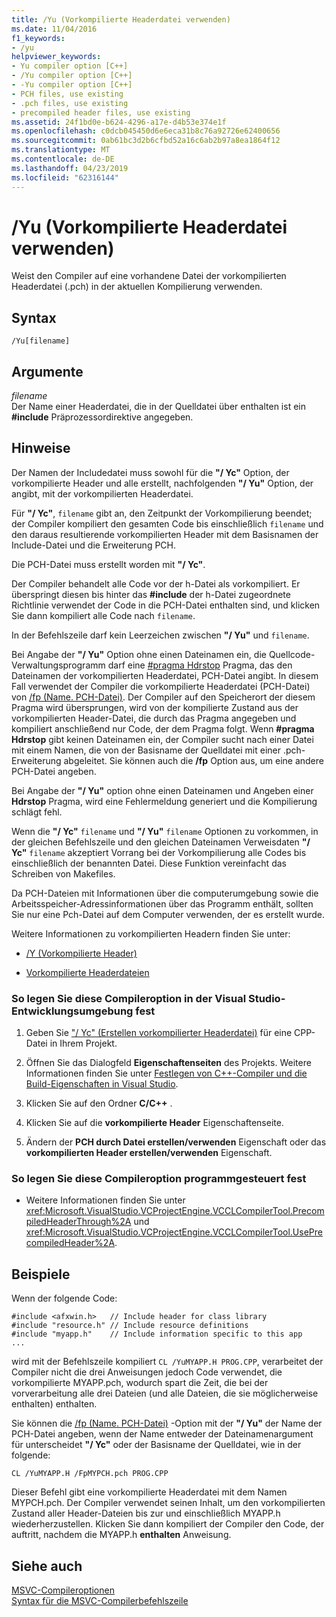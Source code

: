 ```yaml
---
title: /Yu (Vorkompilierte Headerdatei verwenden)
ms.date: 11/04/2016
f1_keywords:
- /yu
helpviewer_keywords:
- Yu compiler option [C++]
- /Yu compiler option [C++]
- -Yu compiler option [C++]
- PCH files, use existing
- .pch files, use existing
- precompiled header files, use existing
ms.assetid: 24f1bd0e-b624-4296-a17e-d4b53e374e1f
ms.openlocfilehash: c0dcb045450d6e6eca31b8c76a92726e62400656
ms.sourcegitcommit: 0ab61bc3d2b6cfbd52a16c6ab2b97a8ea1864f12
ms.translationtype: MT
ms.contentlocale: de-DE
ms.lasthandoff: 04/23/2019
ms.locfileid: "62316144"
---
```

# <a name="yu-use-precompiled-header-file"></a>/Yu (Vorkompilierte Headerdatei verwenden)

Weist den Compiler auf eine vorhandene Datei der vorkompilierten Headerdatei (.pch) in der aktuellen Kompilierung verwenden.

## <a name="syntax"></a>Syntax

```
/Yu[filename]
```

## <a name="arguments"></a>Argumente

*filename*<br/>
Der Name einer Headerdatei, die in der Quelldatei über enthalten ist ein **#include** Präprozessordirektive angegeben.

## <a name="remarks"></a>Hinweise

Der Namen der Includedatei muss sowohl für die **"/ Yc"** Option, der vorkompilierte Header und alle erstellt, nachfolgenden **"/ Yu"** Option, der angibt, mit der vorkompilierten Headerdatei.

Für **"/ Yc"**, `filename` gibt an, den Zeitpunkt der Vorkompilierung beendet; der Compiler kompiliert den gesamten Code bis einschließlich `filename` und den daraus resultierende vorkompilierten Header mit dem Basisnamen der Include-Datei und die Erweiterung PCH.

Die PCH-Datei muss erstellt worden mit **"/ Yc"**.

Der Compiler behandelt alle Code vor der h-Datei als vorkompiliert. Er überspringt diesen bis hinter das **#include** der h-Datei zugeordnete Richtlinie verwendet der Code in die PCH-Datei enthalten sind, und klicken Sie dann kompiliert alle Code nach `filename`.

In der Befehlszeile darf kein Leerzeichen zwischen **"/ Yu"** und `filename`.

Bei Angabe der **"/ Yu"** Option ohne einen Dateinamen ein, die Quellcode-Verwaltungsprogramm darf eine [#pragma Hdrstop](../../preprocessor/hdrstop.md) Pragma, das den Dateinamen der vorkompilierten Headerdatei, PCH-Datei angibt. In diesem Fall verwendet der Compiler die vorkompilierte Headerdatei (PCH-Datei) von  [ /fp (Name. PCH-Datei)](fp-name-dot-pch-file.md). Der Compiler auf den Speicherort der diesem Pragma wird übersprungen, wird von der kompilierte Zustand aus der vorkompilierten Header-Datei, die durch das Pragma angegeben und kompiliert anschließend nur Code, der dem Pragma folgt. Wenn **#pragma Hdrstop** gibt keinen Dateinamen ein, der Compiler sucht nach einer Datei mit einem Namen, die von der Basisname der Quelldatei mit einer .pch-Erweiterung abgeleitet. Sie können auch die **/fp** Option aus, um eine andere PCH-Datei angeben.

Bei Angabe der **"/ Yu"** option ohne einen Dateinamen und Angeben einer **Hdrstop** Pragma, wird eine Fehlermeldung generiert und die Kompilierung schlägt fehl.

Wenn die **"/ Yc"** `filename` und **"/ Yu"** `filename` Optionen zu vorkommen, in der gleichen Befehlszeile und den gleichen Dateinamen Verweisdaten **"/ Yc"** `filename` akzeptiert Vorrang bei der Vorkompilierung alle Codes bis einschließlich der benannten Datei. Diese Funktion vereinfacht das Schreiben von Makefiles.

Da PCH-Dateien mit Informationen über die computerumgebung sowie die Arbeitsspeicher-Adressinformationen über das Programm enthält, sollten Sie nur eine Pch-Datei auf dem Computer verwenden, der es erstellt wurde.

Weitere Informationen zu vorkompilierten Headern finden Sie unter:

- [/Y (Vorkompilierte Header)](y-precompiled-headers.md)

- [Vorkompilierte Headerdateien](../creating-precompiled-header-files.md)

### <a name="to-set-this-compiler-option-in-the-visual-studio-development-environment"></a>So legen Sie diese Compileroption in der Visual Studio-Entwicklungsumgebung fest

1. Geben Sie ["/ Yc" (Erstellen vorkompilierter Headerdatei)](yc-create-precompiled-header-file.md) für eine CPP-Datei in Ihrem Projekt.

1. Öffnen Sie das Dialogfeld **Eigenschaftenseiten** des Projekts. Weitere Informationen finden Sie unter [Festlegen von C++-Compiler und die Build-Eigenschaften in Visual Studio](../working-with-project-properties.md).

1. Klicken Sie auf den Ordner **C/C++** .

1. Klicken Sie auf die **vorkompilierte Header** Eigenschaftenseite.

1. Ändern der **PCH durch Datei erstellen/verwenden** Eigenschaft oder das **vorkompilierten Header erstellen/verwenden** Eigenschaft.

### <a name="to-set-this-compiler-option-programmatically"></a>So legen Sie diese Compileroption programmgesteuert fest

- Weitere Informationen finden Sie unter <xref:Microsoft.VisualStudio.VCProjectEngine.VCCLCompilerTool.PrecompiledHeaderThrough%2A> und <xref:Microsoft.VisualStudio.VCProjectEngine.VCCLCompilerTool.UsePrecompiledHeader%2A>.

## <a name="examples"></a>Beispiele

Wenn der folgende Code:

```
#include <afxwin.h>   // Include header for class library
#include "resource.h" // Include resource definitions
#include "myapp.h"    // Include information specific to this app
...
```

wird mit der Befehlszeile kompiliert `CL /YuMYAPP.H PROG.CPP`, verarbeitet der Compiler nicht die drei Anweisungen jedoch Code verwendet, die vorkompilierte MYAPP.pch, wodurch spart die Zeit, die bei der vorverarbeitung alle drei Dateien (und alle Dateien, die sie möglicherweise enthalten) enthalten.

Sie können die  [ /fp (Name. PCH-Datei)](fp-name-dot-pch-file.md) -Option mit der **"/ Yu"** der Name der PCH-Datei angeben, wenn der Name entweder der Dateinamenargument für unterscheidet **"/ Yc"** oder der Basisname der Quelldatei, wie in der folgende:

```
CL /YuMYAPP.H /FpMYPCH.pch PROG.CPP
```

Dieser Befehl gibt eine vorkompilierte Headerdatei mit dem Namen MYPCH.pch. Der Compiler verwendet seinen Inhalt, um den vorkompilierten Zustand aller Header-Dateien bis zur und einschließlich MYAPP.h wiederherzustellen. Klicken Sie dann kompiliert der Compiler den Code, der auftritt, nachdem die MYAPP.h **enthalten** Anweisung.

## <a name="see-also"></a>Siehe auch

[MSVC-Compileroptionen](compiler-options.md)<br/>
[Syntax für die MSVC-Compilerbefehlszeile](compiler-command-line-syntax.md)
